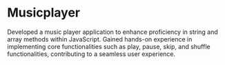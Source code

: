 # Musicplayer
Developed a music player application to enhance proficiency in string and array methods within JavaScript. Gained hands-on experience in implementing core functionalities such as play, pause, skip, and shuffle functionalities, contributing to a seamless user experience.

